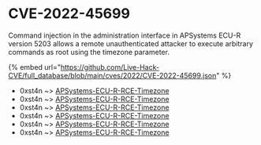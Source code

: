# CVE-2022-45699

Command injection in the administration interface in APSystems ECU-R version 5203 allows a remote unauthenticated attacker to execute arbitrary commands as root using the timezone parameter.

{% embed url="https://github.com/Live-Hack-CVE/full_database/blob/main/cves/2022/CVE-2022-45699.json" %}


* 0xst4n ~> [APSystems-ECU-R-RCE-Timezone](https://www.alice-snow.ru/2022/database/cve-2022-45699/apsystems-ecu-r-rce-timezone-0xst4n)
* 0xst4n ~> [APSystems-ECU-R-RCE-Timezone](https://www.alice-snow.ru/2022/database/cve-2022-45699/apsystems-ecu-r-rce-timezone-0xst4n)
* 0xst4n ~> [APSystems-ECU-R-RCE-Timezone](https://www.alice-snow.ru/2022/database/cve-2022-45699/apsystems-ecu-r-rce-timezone-0xst4n)
* 0xst4n ~> [APSystems-ECU-R-RCE-Timezone](https://www.alice-snow.ru/2022/database/cve-2022-45699/apsystems-ecu-r-rce-timezone-0xst4n)
* 0xst4n ~> [APSystems-ECU-R-RCE-Timezone](https://www.alice-snow.ru/2022/database/cve-2022-45699/apsystems-ecu-r-rce-timezone-0xst4n)
* 0xst4n ~> [APSystems-ECU-R-RCE-Timezone](https://www.alice-snow.ru/2022/database/cve-2022-45699/apsystems-ecu-r-rce-timezone-0xst4n)